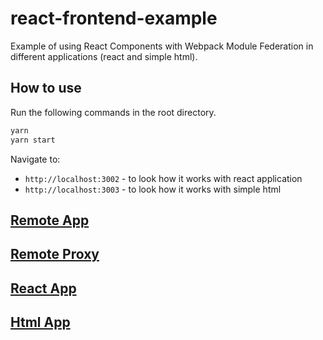 # react-frontend-example

Example of using React Components with Webpack Module Federation in different applications (react and simple html).

## How to use

Run the following commands in the root directory.

```bash
yarn
yarn start
```

Navigate to:

- `http://localhost:3002` - to look how it works with react application
- `http://localhost:3003` - to look how it works with simple html

## [Remote App](/packages/remote/README.md)

## [Remote Proxy](/packages/proxy/README.md)

## [React App](/packages/app-react/README.md)

## [Html App](/packages/app-html/README.md)
